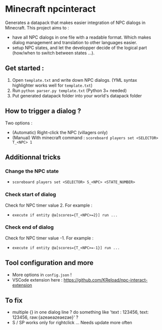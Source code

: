 # Minecraft npcinteract
Generates a datapack that makes easier integration of NPC dialogs in Minecraft.
This project aims to :
- have all NPC dialogs in one file with a readable format. Which makes dialog management and translation to other languages easier.
- setup NPC states, and let the developper decide of the logical part (how/when to switch between states ...).

## Get started :
1) Open `template.txt` and write down NPC dialogs. (YML syntax highlighter works well for `template.txt`)
2) Run `python parser.py template.txt`  (Python 3+ needed)
3) Put generated datapack folder into your world's datapack folder

## How to trigger a dialog ?
Two options :
- (Automatic) Right-click the NPC (villagers only)
- (Manual) With minecraft command : 
`scoreboard players set <SELECTOR> T_<NPC> 1`

## Additionnal tricks
### Change the NPC state
- `scoreboard players set <SELECTOR> S_<NPC> <STATE_NUMBER>`

### Check start of dialog
Check for NPC timer value 2. For example :
- `execute if entity @a[scores={T_<NPC>=2}] run ...` 

### Check end of dialog
Check for NPC timer value -1. For example :
- `execute if entity @a[scores={T_<NPC>=-1}] run ...` 

## Tool configuration and more
- More options in `config.json` !
- VSCode extension here : https://github.com/KReload/npc-interact-extension

## To fix
- multiple {} in one dialog line ? do something like 'text : 123456, text: 123456, raw:{azeaeazeaezae}' ?
- S / SP works only for rightclick ... Needs update more often